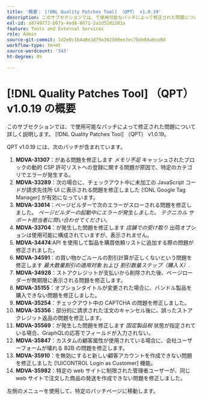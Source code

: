 ```yaml
---
title: '概要： [!DNL Quality Patches Tool] （QPT） v1.0.19'
description: このサブセクションでは、で使用可能なパッチによって修正された問題について詳しく説明します。 [!DNL Quality Patches Tool] （QPT） v1.0.19。
exl-id: a8749772-b97a-4ed8-8671-2a1d52d2201a
feature: Tools and External Services
role: Admin
source-git-commit: 1d2e0c1b4a8e3d79a362500ee3ec7bde84a6ce0d
workflow-type: tm+mt
source-wordcount: '343'
ht-degree: 0%

---
```


# [!DNL Quality Patches Tool] （QPT） v1.0.19 の概要

このサブセクションでは、で使用可能なパッチによって修正された問題について詳しく説明します。 [!DNL Quality Patches Tool] （QPT） v1.0.19。

QPT v1.0.19 には、次のパッチが含まれています。

1. **MDVA-31307**：がある問題を修正します *メモリ不足* キャッシュされたブロックの動的 CSP 許可リストへの登録に関する問題が原因で、特定のカテゴリでエラーが発生する。
1. **MDVA-33289**：次の場合に、チェックアウト中に未加工の JavaScript コードが請求先住所 UI に表示される問題を修正しました [!DNL Google Tag Manager] が有効になっています。
1. **MDVA-33614**：ページビルダーで次のエラーがスローされる問題を修正しました。 *ページビルダーの起動中にエラーが発生しました。 テクニカル サポート担当者に問い合わせてください。*
1. **MDVA-33704**：が発生した問題を修正します *店舗での受け取り* 出荷オプションは使用可能に構成されていますが、表示されません。
1. **MDVA-34474**:API を使用して製品を購買依頼リストに追加する際の問題が修正されました。
1. **MDVA-34591**：の買い物かごルールの割引計算が正しくないという問題を修正します *最大数量割引の適用対象* および *割引数量ステップ（購入 X）*.
1. **MDVA-34928**：ストアクレジットが支払いから削除された後、ページローダーが無期限に表示される問題を修正します。
1. **MDVA-35155**：オプションタイトルが変更された場合に、バンドル製品を購入できない問題を修正しました。
1. **MDVA-35254**：チェックアウト中の CAPTCHA の問題を修正しました。
1. **MDVA-35356**：部分的に請求された注文のキャンセル後に、誤ったストアクレジット返品の問題を修正します。
1. **MDVA-35569**：が発生した問題を修正します *固定製品税* 状態が指定されている場合、GraphQLの応答でフィールドが入力されない。
1. **MDVA-35847**：カスタムの顧客属性が使用されている場合に、会社ユーザーフォームが壊れる B2B の問題を修正します。
1. **MDVA-35910**：を無効にすると新しい顧客アカウントを作成できない問題を修正しました [!UICONTROL Login as Customer] 機能。
1. **MDVA-35982**：特定の web サイトに制限された管理者ユーザーが、同じ web サイトで注文した商品の発送を作成できない問題を修正しました。

左側のメニューを使用して、特定のパッチページに移動します。
